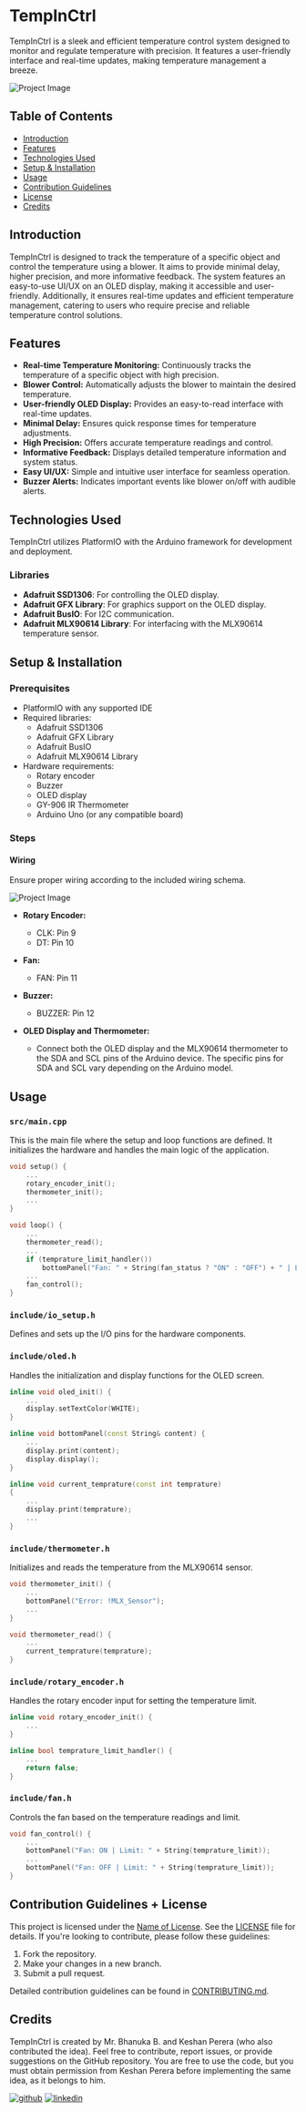# TempInCtrl

TempInCtrl is a sleek and efficient temperature control system designed to monitor and regulate temperature with precision. It features a user-friendly interface and real-time updates, making temperature management a breeze.

![Project Image](link-to-image-if-you-have-one.png)

## Table of Contents
- [Introduction](#introduction)
- [Features](#features)
- [Technologies Used](#technologies-used)
- [Setup & Installation](#setup--installation)
- [Usage](#usage)
- [Contribution Guidelines](#contribution-guidelines)
- [License](#license)
- [Credits](#Credits)

## Introduction

TempInCtrl is designed to track the temperature of a specific object and control the temperature using a blower. It aims to provide minimal delay, higher precision, and more informative feedback. The system features an easy-to-use UI/UX on an OLED display, making it accessible and user-friendly. Additionally, it ensures real-time updates and efficient temperature management, catering to users who require precise and reliable temperature control solutions.

## Features

- **Real-time Temperature Monitoring:** Continuously tracks the temperature of a specific object with high precision.
- **Blower Control:** Automatically adjusts the blower to maintain the desired temperature.
- **User-friendly OLED Display:** Provides an easy-to-read interface with real-time updates.
- **Minimal Delay:** Ensures quick response times for temperature adjustments.
- **High Precision:** Offers accurate temperature readings and control.
- **Informative Feedback:** Displays detailed temperature information and system status.
- **Easy UI/UX:** Simple and intuitive user interface for seamless operation.
- **Buzzer Alerts:** Indicates important events like blower on/off with audible alerts.

## Technologies Used

TempInCtrl utilizes PlatformIO with the Arduino framework for development and deployment.

### Libraries

- **Adafruit SSD1306**: For controlling the OLED display.
- **Adafruit GFX Library**: For graphics support on the OLED display.
- **Adafruit BusIO**: For I2C communication.
- **Adafruit MLX90614 Library**: For interfacing with the MLX90614 temperature sensor.


## Setup & Installation

### Prerequisites

- PlatformIO with any supported IDE
- Required libraries:
    - Adafruit SSD1306
    - Adafruit GFX Library
    - Adafruit BusIO
    - Adafruit MLX90614 Library
- Hardware requirements:
    - Rotary encoder
    - Buzzer
    - OLED display
    - GY-906 IR Thermometer
    - Arduino Uno (or any compatible board)

### Steps

#### Wiring

Ensure proper wiring according to the included wiring schema.

![Project Image](link-to-image-if-you-have-one.png)

- **Rotary Encoder:**
  - CLK: Pin 9
  - DT: Pin 10

- **Fan:**
  - FAN: Pin 11

- **Buzzer:**
  - BUZZER: Pin 12

- **OLED Display and Thermometer:**
  - Connect both the OLED display and the MLX90614 thermometer to the SDA and SCL pins of the Arduino device. The specific pins for SDA and SCL vary depending on the Arduino model.

## Usage
### `src/main.cpp`
This is the main file where the setup and loop functions are defined. It initializes the hardware and handles the main logic of the application.
```c++
void setup() {
    ...
    rotary_encoder_init();
    thermometer_init();
    ...
}

void loop() {
    ...
    thermometer_read();
    ...
    if (temprature_limit_handler())
        bottomPanel("Fan: " + String(fan_status ? "ON" : "OFF") + " | Limit: " + String(temprature_limit));
    ...
    fan_control();
}
```

### `include/io_setup.h`
Defines and sets up the I/O pins for the hardware components.

### `include/oled.h`
Handles the initialization and display functions for the OLED screen.
```c++
inline void oled_init() {
    ...
    display.setTextColor(WHITE);
}

inline void bottomPanel(const String& content) {
    ...
    display.print(content);
    display.display();
}

inline void current_temprature(const int temprature)
{
    ...
    display.print(temprature);
    ...
}
```

### `include/thermometer.h`
Initializes and reads the temperature from the MLX90614 sensor.
```c++
void thermometer_init() {
    ...
    bottomPanel("Error: !MLX_Sensor");
    ...
}

void thermometer_read() {
    ...
    current_temprature(temprature);
}
```

### `include/rotary_encoder.h`
Handles the rotary encoder input for setting the temperature limit.
```c++
inline void rotary_encoder_init() {
    ...
}

inline bool temprature_limit_handler() {
    ...
    return false;
}
```

### `include/fan.h`
Controls the fan based on the temperature readings and limit.
```c++
void fan_control() {
    ...
    bottomPanel("Fan: ON | Limit: " + String(temprature_limit));
    ...
    bottomPanel("Fan: OFF | Limit: " + String(temprature_limit));
}
```


## Contribution Guidelines + License

This project is licensed under the [Name of License](link-to-license). See the [LICENSE](link-to-license-file) file for details. If you're looking to contribute, please follow these guidelines:

1. Fork the repository.
2. Make your changes in a new branch.
3. Submit a pull request.

Detailed contribution guidelines can be found in [CONTRIBUTING.md](link-to-contributing-md-if-you-have-one).

## Credits
TempInCtrl is created by Mr. Bhanuka B. and Keshan Perera (who also contributed the idea). Feel free to contribute, report issues, or provide suggestions on the GitHub repository. You are free to use the code, but you must obtain permission from Keshan Perera before implementing the same idea, as it belongs to him.

[![github](https://img.shields.io/badge/GitHub-100000?style=for-the-badge&logo=github&logoColor=white)](https://github.com/mrbhanukab)
[![linkedin](https://img.shields.io/badge/LinkedIn-0077B5?style=for-the-badge&logo=linkedin&logoColor=white)](https://www.linkedin.com/in/bhanuka-bandara-8a209420a)
